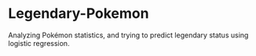 # Legendary-Pokemon
Analyzing Pokémon statistics, and trying to predict legendary status using logistic regression.
